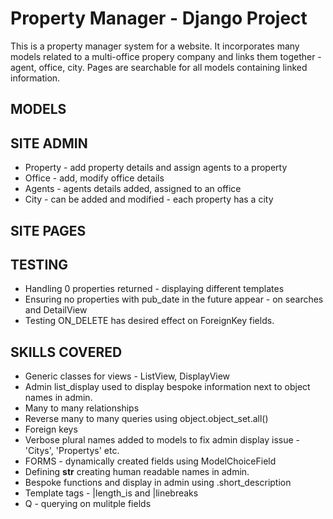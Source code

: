 # Property Manager - Django Project
This is a property manager system for a website.  It incorporates many models related to a multi-office propery company and links them together - agent, office, city.  Pages are searchable for all models containing linked information.

## MODELS


## SITE ADMIN
- Property - add property details and assign agents to a property
- Office - add, modify office details 
- Agents - agents details added, assigned to an office
- City - can be added and modified - each property has a city

## SITE PAGES

## TESTING
- Handling 0 properties returned - displaying different templates
- Ensuring no properties with pub_date in the future appear - on searches and DetailView
- Testing ON_DELETE has desired effect on ForeignKey fields.

## SKILLS COVERED
- Generic classes for views - ListView, DisplayView
- Admin list_display used to display bespoke information next to object names in admin.
- Many to many relationships
- Reverse many to many queries using object.object_set.all()
- Foreign keys
- Verbose plural names added to models to fix admin display issue - 'Citys', 'Propertys' etc.
- FORMS - dynamically created fields using ModelChoiceField
- Defining __str__ creating human readable names in admin.
- Bespoke functions and display in admin using .short_description
- Template tags - |length_is and |linebreaks
- Q - querying on mulitple fields



